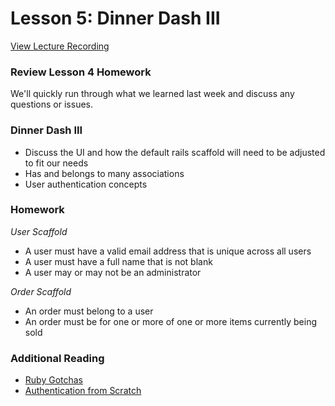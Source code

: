 # Lesson 5: Dinner Dash III

[View Lecture Recording](#)

### Review Lesson 4 Homework

We'll quickly run through what we learned last week and discuss any questions or issues.

### Dinner Dash III

- Discuss the UI and how the default rails scaffold will need to be adjusted to fit our needs
- Has and belongs to many associations
- User authentication concepts

### Homework

*User Scaffold*

- A user must have a valid email address that is unique across all users
- A user must have a full name that is not blank
- A user may or may not be an administrator

*Order Scaffold*

- An order must belong to a user
- An order must be for one or more of one or more items currently being sold

### Additional Reading

- [Ruby Gotchas](http://blog.elpassion.com/ruby-gotchas/)
- [Authentication from Scratch](http://railscasts.com/episodes/250-authentication-from-scratch)
